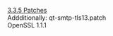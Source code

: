 <a href="https://github.com/qmtoaster/patches/blob/master/cos8/3.3.5/README.md">3.3.5 Patches</a><br>
Addditionally: qt-smtp-tls13.patch<br>
OpenSSL 1.1.1
